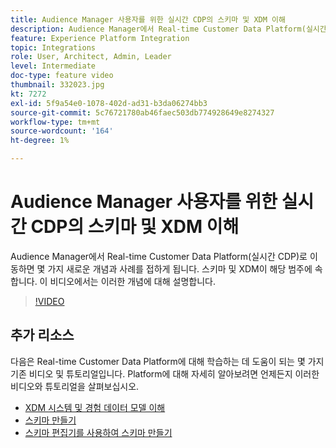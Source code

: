 ```yaml
---
title: Audience Manager 사용자를 위한 실시간 CDP의 스키마 및 XDM 이해
description: Audience Manager에서 Real-time Customer Data Platform(실시간 CDP)로 이동하면 몇 가지 새로운 개념과 사례를 접하게 됩니다. 스키마 및 XDM이 해당 범주에 속합니다. 이 비디오에서는 이러한 개념에 대해 설명합니다.
feature: Experience Platform Integration
topic: Integrations
role: User, Architect, Admin, Leader
level: Intermediate
doc-type: feature video
thumbnail: 332023.jpg
kt: 7272
exl-id: 5f9a54e0-1078-402d-ad31-b3da06274bb3
source-git-commit: 5c76721780ab46faec503db774928649e8274327
workflow-type: tm+mt
source-wordcount: '164'
ht-degree: 1%

---
```


# Audience Manager 사용자를 위한 실시간 CDP의 스키마 및 XDM 이해

Audience Manager에서 Real-time Customer Data Platform(실시간 CDP)로 이동하면 몇 가지 새로운 개념과 사례를 접하게 됩니다. 스키마 및 XDM이 해당 범주에 속합니다. 이 비디오에서는 이러한 개념에 대해 설명합니다.

>[!VIDEO](https://video.tv.adobe.com/v/332023/?quality=12&learn=on)

## 추가 리소스

다음은 Real-time Customer Data Platform에 대해 학습하는 데 도움이 되는 몇 가지 기존 비디오 및 튜토리얼입니다. Platform에 대해 자세히 알아보려면 언제든지 이러한 비디오와 튜토리얼을 살펴보십시오.

* [XDM 시스템 및 경험 데이터 모델 이해](https://experienceleague.adobe.com/docs/platform-learn/tutorials/schemas/understanding-the-xdm-system-and-experience-data-model.html)
* [스키마 만들기](https://experienceleague.adobe.com/docs/platform-learn/tutorials/schemas/create-your-first-schema-with-out-of-the-box-components.html)
* [스키마 편집기를 사용하여 스키마 만들기](https://experienceleague.adobe.com/docs/experience-platform/xdm/tutorials/create-schema-ui.html?lang=en#getting-started)
